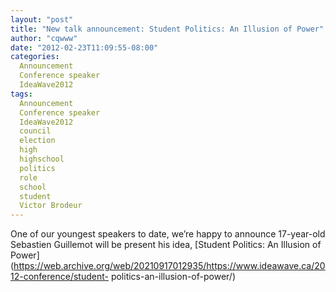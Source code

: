 ```yaml
---
layout: "post"
title: "New talk announcement: Student Politics: An Illusion of Power"
author: "cqwww"
date: "2012-02-23T11:09:55-08:00"
categories:
  Announcement
  Conference speaker
  IdeaWave2012
tags: 
  Announcement
  Conference speaker
  IdeaWave2012
  council
  election
  high
  highschool
  politics
  role
  school
  student
  Victor Brodeur
---
```


One of our youngest speakers to date, we’re happy to announce 17-year-old
Sebastien Guillemot will be present his idea, [Student Politics: An Illusion
of
Power](https://web.archive.org/web/20210917012935/https://www.ideawave.ca/2012-conference/student-
politics-an-illusion-of-power/)


[//]: # (Retrieved from https://web.archive.org/web/20210917011645/https://www.ideawave.ca/new-talk-announcement-student-politics-an-illusion-of-power/)